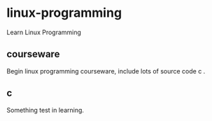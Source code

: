 # linux-programming
Learn Linux Programming 

## courseware
Begin linux programming courseware, include lots of source code c .

## c
Something test in learning.
